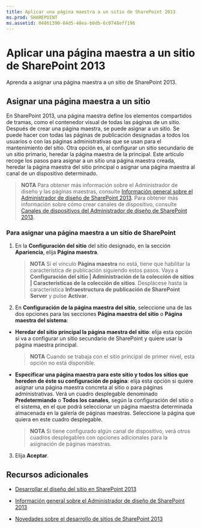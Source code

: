 ```yaml
---
title: Aplicar una página maestra a un sitio de SharePoint 2013
ms.prod: SHAREPOINT
ms.assetid: 04861390-84d5-40ea-b0db-6c0748eff196
---
```



# Aplicar una página maestra a un sitio de SharePoint 2013
Aprenda a asignar una página maestra a un sitio de SharePoint 2013.
## Asignar una página maestra a un sitio

En SharePoint 2013, una página maestra define los elementos compartidos de tramas, como el contenedor visual de todas las páginas de un sitio. Después de crear una página maestra, se puede asignar a un sitio. Se puede hacer con todas las páginas de publicación designadas a todos los usuarios o con las páginas administrativas que se usan para el mantenimiento del sitio. Otra opción es, al configurar un sitio secundario de un sitio primario, heredar la página maestra de la principal. Este artículo recoge los pasos para asignar a un sitio una página maestra creada, heredar la página maestra del sitio principal o asignar una página maestra al canal de un dispositivo determinado.
  
    
    

> **NOTA**
> Para obtener más información sobre el Administrador de diseño y las páginas maestras, consulte  [Información general sobre el Administrador de diseño de SharePoint 2013](overview-of-design-manager-in-sharepoint-2013.md). Para obtener más información sobre cómo crear canales de dispositivo, consulte  [Canales de dispositivos del Administrador de diseño de SharePoint 2013](sharepoint-2013-design-manager-device-channels.md). 
  
    
    


### Para asignar una página maestra a un sitio de SharePoint


1.  En la **Configuración del sitio** del sitio designado, en la sección **Apariencia**, elija **Página maestra**.
    
    > **NOTA**
      > Si el vínculo **Página maestra** no está, tiene que habilitar la característica de publicación siguiendo estos pasos. Vaya a **Configuración del sitio | Administración de la colección de sitios | Características de la colección de sitios**. Desplácese hasta la característica **Infraestructura de publicación de SharePoint Server** y pulse **Activar**. 
2. En **Configuración de la página maestra del sitio**, seleccione una de las dos opciones para las secciones **Página maestra del sitio** o **Página maestra del sistema**:
    
  - **Heredar del sitio principal la página maestra del sitio**: elija esta opción si va a configurar un sitio secundario de SharePoint y quiere usar la página maestra principal. 
    
    > **NOTA**
      > Cuando se trabaja con el sitio principal de primer nivel, esta opción no está disponible. 
  - **Especificar una página maestra para este sitio y todos los sitios que hereden de éste su configuración de página**: elija esta opción si quiere asignar una página maestra concreta al sitio o para páginas administrativas. Verá un cuadro desplegable denominado **Predetermiando** o **Todos los canales**, según la configuración del sitio o el sistema, en el que podrá seleccionar un página maestra determinada almacenada en la galería de páginas maestras. Seleccione la página que quiera en este cuadro desplegable.
    
    > **NOTA**
      > Si tiene configurado algún canal de dispositivo, verá otros cuadros desplegables con opciones adicionales para la asignación de páginas maestras. 
3. Elija **Aceptar**.
    
  

## Recursos adicionales
<a name="bk_addresources"> </a>


-  [Desarrollar el diseño del sitio en SharePoint 2013](develop-the-site-design-in-sharepoint-2013.md)
    
  
-  [Información general sobre el Administrador de diseño de SharePoint 2013](overview-of-design-manager-in-sharepoint-2013.md)
    
  
-  [Novedades sobre el desarrollo de sitios de SharePoint 2013](what-s-new-with-sharepoint-2013-site-development.md)
    
  

